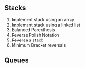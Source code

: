 ## Stacks
1. Implement stack using an array
2. Implement stack using a linked list
3. Balanced Parenthesis
4. Reverse Polish Notation
5. Reverse a stack
6. Minimum Bracket reversals
## Queues
